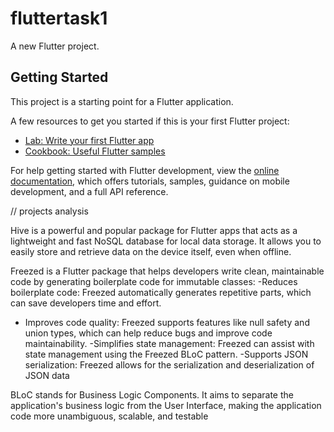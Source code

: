 # fluttertask1

A new Flutter project.

## Getting Started

This project is a starting point for a Flutter application.

A few resources to get you started if this is your first Flutter project:

- [Lab: Write your first Flutter app](https://docs.flutter.dev/get-started/codelab)
- [Cookbook: Useful Flutter samples](https://docs.flutter.dev/cookbook)

For help getting started with Flutter development, view the
[online documentation](https://docs.flutter.dev/), which offers tutorials,
samples, guidance on mobile development, and a full API reference.


// projects analysis

Hive is a powerful and popular package for Flutter apps that acts as a lightweight and fast NoSQL database for local data storage. It allows you to easily store and retrieve data on the device itself, even when offline.

Freezed is a Flutter package that helps developers write clean, maintainable code by generating boilerplate code for immutable classes: 
 -Reduces boilerplate code: Freezed automatically generates repetitive parts, which can save developers time and effort. 
 - Improves code quality: Freezed supports features like null safety and union types, which can help reduce bugs and improve code maintainability. 
 -Simplifies state management: Freezed can assist with state management using the Freezed BLoC pattern. 
 -Supports JSON serialization: Freezed allows for the serialization and deserialization of JSON data

BLoC stands for Business Logic Components. It aims to separate the application's business logic from the User Interface, making the application code more unambiguous, scalable, and testable


